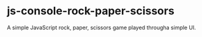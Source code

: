 # js-console-rock-paper-scissors
A simple JavaScript rock, paper, scissors game played througha simple UI.
